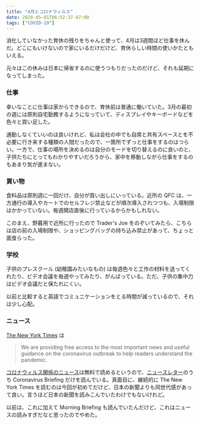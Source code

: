 ```yaml
---
title: "4月とコロナウィルス"
date: 2020-05-01T06:52:37-07:00
tags: ["COVID-19"]
---
```


消化していなかった育休の残りをちゃんと使って、4月は3週間ほど仕事を休んだ。どこにもいけないので家にいるだけだけど、育休らしい時間の使いかたともいえる。

元々はこの休みは日本に帰省するのに使うつもりだったのだけど、それも延期になってしまった。

### 仕事

幸いなことに仕事は家からできるので、育休前は普通に働いていた。3月の最初の週には原則自宅勤務するようになっていて、ディスプレイやキーボードなどを色々と買い足した。

通勤しなくていいのは良いけれど、私は会社の中でも自席と共有スペースとを不必要に行き来する種類の人間だったので、一箇所でずっと仕事をするのはつらい。一方で、仕事の場所を決めるのは自分のモードを切り替えるのに良いのと、子供たちにとってもわかりやすいだろうから、家中を移動しながら仕事をするのもあまり気が進まない。

### 買い物

食料品は原則週に一回だけ、自分が買い出しにいっている。近所の QFC は、一方通行の導入やカートでのセルフレジ禁止などが順次導入されつつも、入場制限はかかっていない。毎週開店直後に行っているからかもしれない。

このまえ、野暮用で近所に行ったので Trader's Joe をのぞいてみたら、こちらは店の前の入場制限や、ショッピングバッグの持ち込み禁止があって、ちょっと面食らった。

### 学校

子供のプレスクール (幼稚園みたいなもの) は毎週色々と工作の材料を送ってくれたり、ビデオ会議を毎週やってみたり、がんばっている。ただ、子供の集中力はビデオ会議だと保たれにくい。

以前と比較すると英語でコミュニケーションをとる時間が減っているので、それは少し心配。

### ニュース

[The New York Times](https://www.nytimes.com/) は

> We are providing free access to the most important news and useful guidance on the coronavirus outbreak to help readers understand the pandemic.

[コロナウィルス関係のニュース](https://www.nytimes.com/news-event/coronavirus)は無料で読めるというので、[ニュースレター](https://www.nytimes.com/newsletters)のうち Coronavirus Briefing だけを読んでいる。真面目に、継続的に The New York Times を読むのは今回が初めてだけど、日本の新聞よりも同世代感があって良い。言うほど日本の新聞を読みこんでいたわけでもないけれど。

以前は、これに加えて Morning Briefing も読んでいたんだけど、これはニュースの読みすぎだなと思ったのでやめた。
